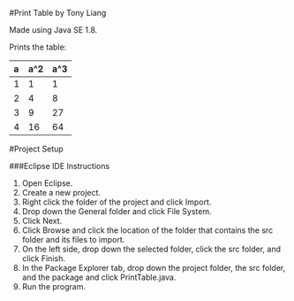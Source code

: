 #Print Table by Tony Liang

Made using Java SE 1.8.

Prints the table:

a    | a^2  | a^3
:--- | :--- | :---
1    | 1    | 1
2    | 4    | 8
3    | 9    | 27
4    | 16   | 64

#Project Setup

###Eclipse IDE Instructions
1. Open Eclipse.
2. Create a new project.
3. Right click the folder of the project and click Import.
4. Drop down the General folder and click File System.
5. Click Next.
6. Click Browse and click the location of the folder that contains the src folder and its files to import.
7. On the left side, drop down the selected folder, click the src folder, and click Finish.
8. In the Package Explorer tab, drop down the project folder, the src folder, and the package and click PrintTable.java.
9. Run the program.